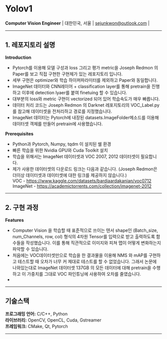# Yolov1

**Computer Vision Engineer** | 대한민국, 서울 | sejunkwon@outlook.com |

***

## 1. 레포지토리 설명
**Introduction**
* Pytorch를 이용해 모델 구성과 loss 그리고 평가 metric을 Joseph Redmon 의 Paper를 보고 직접 구현한 구현체가 있는 레포지토리 입니다.
* 세부 구현은 optimizer와 학습 하이퍼파라미터를 제외하고 Paper와 동일합니다.
* ImageNet 데이터와 CNN레이어 + classification layer를 통해 pretrain을 진행하고 이후에 detection lyaer를 붙여 finetuing 할 수 있습니다.
* 대부분의 loss와 metric 구현이 vectorized 되어 있어 학습속도가 매우 빠릅니다.
* 데이터 처리 코드는 Joseph Redmon 의 Darknet 레포지토리의 VOC_Label.py 를 참고해 데이터셋을 전처리하고 경로를 지정했습니다.
* ImageNet 데이터는 Pytorch에 내장된 datasets.ImageFolder메소드를 이용해 데이터셋 객체를 만들어 pretrain에 사용했습니다.

**Prerequisites**
* Python과 Pytorch, Numpy, tqdm 이 설치된 쉘 환경
* 빠른 학습을 위한 Nvidia GPU와 Cuda Toolkit 설치
* 학습을 위해서는 ImageNet 데이터셋과 VOC 2007, 2012 데이터셋이 필요합니다.
* 제가 사용한 데이터셋의 다운로드 링크는 다음과 같습니다. (Joseph Redmon은 더이상 데이터셋과 데이터셋에 대한 링크를 제공하지 않습니다.)\
VOC - <https://www.kaggle.com/datasets/bardiaardakanian/voc0712>\
ImageNet - <https://academictorrents.com/collection/imagenet-2012>

***

## 2. 구현 과정

**Features**
* Computer Vision 을 학습할 때 표준적으로 쓰이는 텐서 shape인 (Batch_size, num_Channels, row, col) 형식의 4차원 Tensor를 입력으로 받고 출력하도록
  함수들을 작성했습니다. 이를 통해 직관적으로 이미지와 피쳐 맵이 어떻게 변화하는지 파악할 수 있습니다.
* 처음에는 VOC데이터셋만으로 학습을 한 결과물을 이용해 NMS 와 mAP를 구현하고 테스트할 때 오차가 너무 커 제대로 테스트를 할 수 없었습니다.
  그래서 논문에 나와있는대로 ImageNet 데이터셋 137GB 의 모든 데이터에 대해 pretrain을 수행하고 이 가중치를 그대로 VOC 파인튜닝에 사용하여 오차를 줄였습니다.
* 

***

## 기술스택

**프로그래밍 언어:** C/C++, Python\
**라이브러리:** OpenCV, OpenCL, Cuda, Gstreamer\
**프레임워크:** CMake, Qt, Pytorch

***
